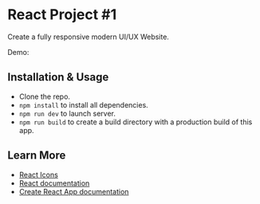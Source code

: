 # React Project #1

Create a fully responsive modern UI/UX Website.

Demo: 

## Installation & Usage

- Clone the repo.
- `npm install` to install all dependencies.
- `npm run dev` to launch server.
- `npm run build` to create a build directory with a production build of this app.

## Learn More

- [React Icons](https://react-icons.github.io/react-icons/)
- [React documentation](https://reactjs.org/)
- [Create React App documentation](https://create-react-app.dev/docs/getting-started/)
